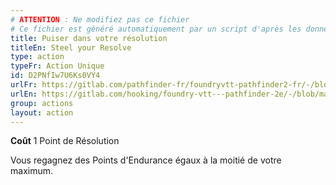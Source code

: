 ```yaml
---
# ATTENTION : Ne modifiez pas ce fichier
# Ce fichier est généré automatiquement par un script d'après les données du module Foundry VTT officiel et de sa traduction
title: Puiser dans votre résolution
titleEn: Steel your Resolve
type: action
typeFr: Action Unique
id: D2PNfIw7U6Ks0VY4
urlFr: https://gitlab.com/pathfinder-fr/foundryvtt-pathfinder2-fr/-/blob/master/data/actions/D2PNfIw7U6Ks0VY4.htm
urlEn: https://gitlab.com/hooking/foundry-vtt---pathfinder-2e/-/blob/master/packs/data/actions.db/steel-your-resolve.json
group: actions
layout: action
---
```

**Coût** 1 Point de Résolution

Vous regagnez des Points d'Endurance égaux à la moitié de votre maximum.


